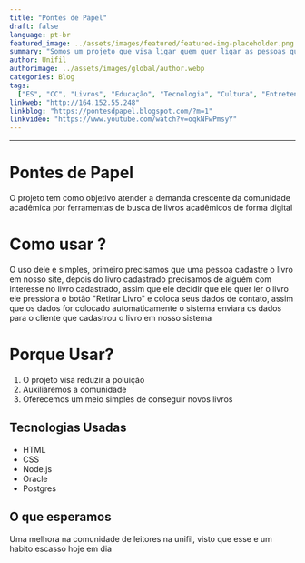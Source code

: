 ```yaml
---
title: "Pontes de Papel"
draft: false
language: pt-br
featured_image: ../assets/images/featured/featured-img-placeholder.png
summary: "Somos um projeto que visa ligar quem quer ligar as pessoas que querem doar seus livros com as pessoas que querem ler os livros doados"
author: Unifil
authorimage: ../assets/images/global/author.webp
categories: Blog
tags:
  ["ES", "CC", "Livros", "Educação", "Tecnologia", "Cultura", "Entretenimento"]
linkweb: "http://164.152.55.248"
linkblog: "https://pontesdpapel.blogspot.com/?m=1"
linkvideo: "https://www.youtube.com/watch?v=oqkNFwPmsyY"
---
```


---

# Pontes de Papel

O projeto tem como objetivo atender a demanda crescente da comunidade acadêmica por ferramentas de busca de livros acadêmicos de forma digital

# Como usar ?

O uso dele e simples, primeiro precisamos que uma pessoa cadastre o livro em nosso site, depois do livro cadastrado precisamos de alguém com interesse no livro cadastrado, assim que ele decidir que ele quer ler o livro ele pressiona o botão "Retirar Livro" e coloca seus dados de contato, assim que os dados for colocado automaticamente o sistema enviara os dados para o cliente que cadastrou o livro em nosso sistema

# Porque Usar?

1. O projeto visa reduzir a poluição
2. Auxiliaremos a comunidade
3. Oferecemos um meio simples de conseguir novos livros

## Tecnologias Usadas

- HTML
- CSS
- Node.js
- Oracle
- Postgres

## O que esperamos

Uma melhora na comunidade de leitores na unifil, visto que esse e um habito escasso hoje em dia
